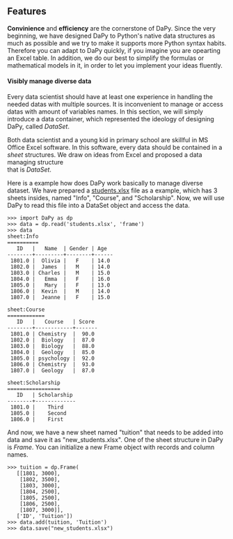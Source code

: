 ## Features
**Convinience** and **efficiency** are the cornerstone of DaPy. 
Since the very beginning, we have designed DaPy to Python's 
native data structures as much as possible and we try to make 
it supports more Python syntax habits. Therefore you can 
adapt to DaPy quickly, if you imagine you are opearting an Excel table.
In addition, we do our best to simplify
the formulas or mathematical models in it, in order to let you 
implement your ideas fluently.   

#### Visibly manage diverse data
Every data scientist should have at least one experience in handling the needed datas 
with multiple sources. It is inconvenient to manage or access datas with amount of 
variables names. In this section, we will simply introduce a data container, which 
represented the ideology of designing DaPy, called *DataSet*.

Both data scientist and a young kid in primary school are skillful in 
MS Office Excel software. In this software, every data should be contained in a 
*sheet* structures. We draw on ideas from Excel and proposed a data managing structure  
that is *DataSet*. 

Here is a example how does DaPy work basically to manage diverse dataset. We have prepared a [students.xlsx](C:\Users\JacksonWoo\AppData\Roaming\Zoom\bin\Zoom.exe) file as a example, which has 3 sheets insides, named "Info", "Course", and "Scholarship". Now, we will use DaPy to read this file into a DataSet object and access the data.
```
>>> import DaPy as dp
>>> data = dp.read('students.xlsx', 'frame')
>>> data
sheet:Info
==========
   ID   |   Name  | Gender | Age 
--------+---------+--------+------
 1801.0 |  Olivia |   F    | 14.0 
 1802.0 |  James  |   M    | 14.0 
 1803.0 | Charles |   M    | 15.0 
 1804.0 |   Emma  |   F    | 16.0 
 1805.0 |   Mary  |   F    | 13.0 
 1806.0 |  Kevin  |   M    | 14.0 
 1807.0 |  Jeanne |   F    | 15.0 

sheet:Course
============
   ID   |   Course   | Score
--------+------------+-------
 1801.0 | Chemistry  |  90.0 
 1802.0 |  Biology   |  87.0 
 1803.0 |  Biology   |  88.0 
 1804.0 |  Geology   |  85.0 
 1805.0 | psychology |  92.0 
 1806.0 | Chemistry  |  93.0 
 1807.0 |  Geology   |  87.0 

sheet:Scholarship
=================
   ID   | Scholarship
--------+-------------
 1801.0 |    Third    
 1805.0 |    Second   
 1806.0 |    First    
 ```
And now, we have a new sheet named "tuition" that needs to be added into data and save it as "new_students.xlsx". One of the sheet structure in DaPy is *Frame*. You can initialize a new Frame object with records and column names. 
 ```
>>> tuition = dp.Frame(
	[[1801, 3000],
	 [1802, 3500],
	 [1803, 3000],
	 [1804, 2500],
	 [1805, 2500],
	 [1806, 2500],
	 [1807, 3000]],
	['ID', 'Tuition'])
>>> data.add(tuition, 'Tuition')
>>> data.save("new_students.xlsx")
``` 
#### 
